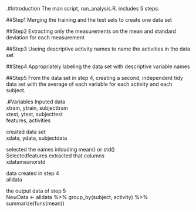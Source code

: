 .#Introduction
The man script, run_analysis.R. includes 5 steps:  

##Step1 Merging the training and the test sets to create one data set  

##Step2 Extracting only the measurements on the mean and standard deviation for each measurement  

##Step3 Useing descriptive activity names to name the activities in the data set  

##Step4 Appropriately labeling the data set with descriptive variable names  

##Step5 From the data set in step 4, creating a second, independent tidy data set with the average of each variable for each activity and each subject.


.#Variables
Inputed data  
xtrain, ytrain, subjecttrain  
xtest, ytest, subjecttest  
features, activities  

created data set  
xdata, ydata, subjectdata

selected the names inlcuding mean() or std()  
Selectedfeatures
extracted that columns  
xdatameanorstd

data created in step 4  
alldata

the output data of step 5  
NewData <- alldata %>%   group_by(subject, activity) %>%  summarize(funs(mean))

